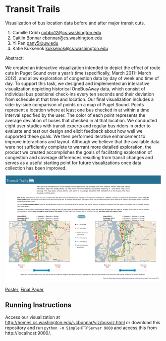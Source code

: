 Transit Trails
===============
Visualization of bus location data before and after major transit cuts.

1. Camille Cobb cobbc12@cs.washington.edu
2. Caitlin Bonnar  cbonnar@cs.washington.edu
3. Yi Pan  pany5@uw.edu
4. Katie Kuksenok kuksenok@cs.washington.edu

Abstract: 

We created an interactive visualization intended to depict the effect of route cuts in Puget Sound over a year’s time (specifically, March 2011- March 2012), and allow exploration of congestion data by day of week and time of day.
To support this task, we designed and implemented an interactive visualization depicting historical OneBusAway data, which consist of individual bus positional check-ins every ten seconds and their deviation from schedule at that time and location. Our final visualization includes a side-by-side comparison of points on a map of Puget Sound. Points represent a location where at least one bus checked in at within a time interval specified by the user. The color of each point represents the average deviation of buses that checked in at that location. We conducted eight user studies with transit experts and regular bus riders in order to evaluate and test our design and elicit feedback about how well we supported these goals. We then performed iterative enhancement to improve interactions and layout. Although we believe that the available data were not sufficiently complete to warrant more detailed exploration, the product we created accomplishes the goals of facilitating exploration of congestion and coverage differences resulting from transit changes and serves as a useful starting point for future visualizations once data collection has been improved.  

![Overview](https://github.com/CSE512-14W/fp-cobbc12-cbonnar-pany5-kuksenok/raw/master/FinalVersion.png)

[Poster](https://github.com/CSE512-14W/fp-cobbc12-cbonnar-pany5-kuksenok/raw/master/poster/TransitTrails_poster.pdf),
[Final Paper](https://github.com/CSE512-14W/fp-cobbc12-cbonnar-pany5-kuksenok/raw/master/poster/TransitTrailsFinal.pdf),

## Running Instructions

Access our visualization at http://homes.cs.washington.edu/~cbonnar/viz/busviz.html or download this repository and run `python -m SimpleHTTPServer 9000` and access this from http://localhost:9000/.

